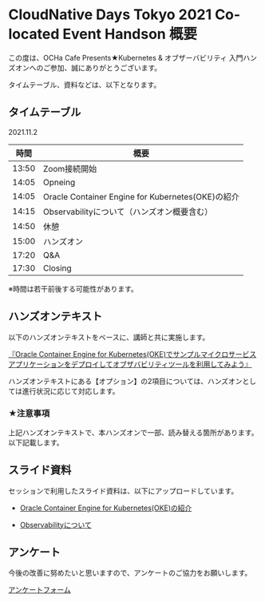 # CloudNative Days Tokyo 2021 Co-located Event Handson 概要

この度は、OCHa Cafe Presents★Kubernetes & オブザーバビリティ 入門ハンズオンへのご参加、誠にありがとうございます。

タイムテーブル、資料などは、以下となります。

## タイムテーブル

2021.11.2

| 時間 | 概要 |
| --- | --- |
| 13:50  | Zoom接続開始 |
| 14:05  | Opneing |
| 14:05  | Oracle Container Engine for Kubernetes(OKE)の紹介 |
| 14:15  | Observabilityについて（ハンズオン概要含む）|
| 14:50  | 休憩 |
| 15:00  | ハンズオン |
| 17:20  | Q&A |
| 17:30  | Closing |

※時間は若干前後する可能性があります。

## ハンズオンテキスト

以下のハンズオンテキストをベースに、講師と共に実施します。

[『Oracle Container Engine for Kubernetes(OKE)でサンプルマイクロサービスアプリケーションをデプロイしてオブザバビリティツールを利用してみよう』](https://oracle-japan.github.io/ocitutorials/cloud-native/oke-for-advances/)

ハンズオンテキストにある【オプション】の2項目については、ハンズオンとしては進行状況に応じて対応します。

### ★注意事項

上記ハンズオンテキストで、本ハンズオンで一部、読み替える箇所があります。  
以下記載します。

## スライド資料

セッションで利用したスライド資料は、以下にアップロードしています。

* [Oracle Container Engine for Kubernetes(OKE)の紹介](https://speakerdeck.com/oracle4engineer/oracle-container-engine-for-kubernetes-oke-goshao-jie)

* [Observabilityについて](https://speakerdeck.com/oracle4engineer/observabilitynituite)

## アンケート

今後の改善に努めたいと思いますので、アンケートのご協力をお願いします。

[アンケートフォーム](https://bit.ly/1102-ocha)

